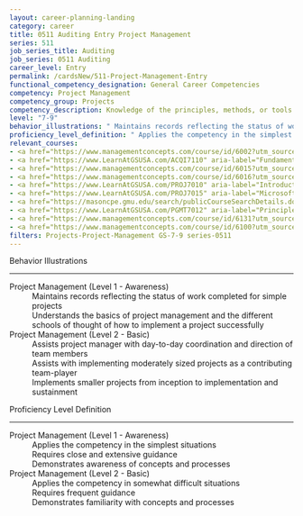 ```yaml
---
layout: career-planning-landing
category: career
title: 0511 Auditing Entry Project Management
series: 511
job_series_title: Auditing
job_series: 0511 Auditing
career_level: Entry
permalink: /cardsNew/511-Project-Management-Entry
functional_competency_designation: General Career Competencies
competency: Project Management
competency_group: Projects
competency_description: Knowledge of the principles, methods, or tools for developing, scheduling, coordinating, and managing projects and resources, including monitoring and inspecting costs, work, and performance.
level: "7-9"
behavior_illustrations: " Maintains records reflecting the status of work completed for simple projects  Understands the basics of project management and the different schools of thought of how to implement a project successfully ?  Assists project manager with day-to-day coordination and direction of team members  Assists with implementing moderately sized projects as a contributing team-player  Implements smaller projects from inception to implementation and sustainment"
proficiency_level_definition: " Applies the competency in the simplest situations  Requires close and extensive guidance  Demonstrates awareness of concepts and processes ?  Applies the competency in somewhat difficult situations  Requires frequent guidance  Demonstrates familiarity with concepts and processes"
relevant_courses: 
- <a href="https://www.managementconcepts.com/course/id/6002?utm_source=CFOportal&utm_medium=listing&utm_campaign=CFOTTEP&utm_id=23FM" aria-label="Acquisition Of Agile Services - https://www.managementconcepts.com/course/id/6002?utm_source=CFOportal&utm_medium=listing&utm_campaign=CFOTTEP&utm_id=23FM">Acquisition Of Agile Services</a>, Management Concepts
- <a href="https://www.LearnAtGSUSA.com/ACQI7110" aria-label="Fundamentals of Project and Program Management (ACQI7110) - https://www.LearnAtGSUSA.com/ACQI7110">Fundamentals of Project and Program Management (ACQI7110)</a>, Graduate School USA (GSUSA)
- <a href="https://www.managementconcepts.com/course/id/6015?utm_source=CFOportal&utm_medium=listing&utm_campaign=CFOTTEP&utm_id=23FM" aria-label="Hybrid PM I&#58; Initiating And Planning Successful Projects - https://www.managementconcepts.com/course/id/6015?utm_source=CFOportal&utm_medium=listing&utm_campaign=CFOTTEP&utm_id=23FM">Hybrid PM I&#58; Initiating And Planning Successful Projects</a>, Management Concepts
- <a href="https://www.managementconcepts.com/course/id/6016?utm_source=CFOportal&utm_medium=listing&utm_campaign=CFOTTEP&utm_id=23FM" aria-label="Hybrid PM II&#58; Executing, Controlling, And Closing Successful Projects - https://www.managementconcepts.com/course/id/6016?utm_source=CFOportal&utm_medium=listing&utm_campaign=CFOTTEP&utm_id=23FM">Hybrid PM II&#58; Executing, Controlling, And Closing Successful Projects</a>, Management Concepts
- <a href="https://www.LearnAtGSUSA.com/PROJ7010" aria-label="Introduction to Agile Project Management (PROJ7010) - https://www.LearnAtGSUSA.com/PROJ7010">Introduction to Agile Project Management (PROJ7010)</a>, Graduate School USA (GSUSA)
- <a href="https://www.LearnAtGSUSA.com/PROJ7015" aria-label="Microsoft Project&#58; Introduction 2016 (PROJ7015) - https://www.LearnAtGSUSA.com/PROJ7015">Microsoft Project&#58; Introduction 2016 (PROJ7015)</a>, Graduate School USA (GSUSA)
- <a href="https://masoncpe.gmu.edu/search/publicCourseSearchDetails.do?method=load&courseId=54715" aria-label="PMP 0400 Project Management Essentials - https://masoncpe.gmu.edu/search/publicCourseSearchDetails.do?method=load&courseId=54715">PMP 0400 Project Management Essentials</a>, George Mason University
- <a href="https://www.LearnAtGSUSA.com/PGMT7012" aria-label="Principles for Managing Projects (PGMT7012) - https://www.LearnAtGSUSA.com/PGMT7012">Principles for Managing Projects (PGMT7012)</a>, Graduate School USA (GSUSA)
- <a href="https://www.managementconcepts.com/course/id/6131?utm_source=CFOportal&utm_medium=listing&utm_campaign=CFOTTEP&utm_id=23FM" aria-label="Project Management Essentials For Non-Project Managers - https://www.managementconcepts.com/course/id/6131?utm_source=CFOportal&utm_medium=listing&utm_campaign=CFOTTEP&utm_id=23FM">Project Management Essentials For Non-Project Managers</a>, Management Concepts
- <a href="https://www.managementconcepts.com/course/id/6100?utm_source=CFOportal&utm_medium=listing&utm_campaign=CFOTTEP&utm_id=23FM" aria-label="Project Management Principles - https://www.managementconcepts.com/course/id/6100?utm_source=CFOportal&utm_medium=listing&utm_campaign=CFOTTEP&utm_id=23FM">Project Management Principles</a>, Management Concepts
filters: Projects-Project-Management GS-7-9 series-0511
---
```


<div class="desktop:grid-col-6 margin-y-3">
  <div class="border-top-2 bg-white padding-3 shadow-5 height-full members-hover border-1px button-border border-top-blue radius-lg">
    <p class="text-bold label-color font-size-21">Behavior Illustrations</p>
    <hr class="hr-green"/>
    <dl class="text-base card-content-color"><dt>Project Management (Level 1 - Awareness)</dt><dd>Maintains records reflecting the status of work completed for simple projects </dd><dd>Understands the basics of project management and the different schools of thought of how to implement a project successfully</dd><dt>Project Management (Level 2 - Basic)</dt><dd>Assists project manager with day-to-day coordination and direction of team members </dd><dd>Assists with implementing moderately sized projects as a contributing team-player </dd><dd>Implements smaller projects from inception to implementation and sustainment</dd></dl>
  </div>
</div>
<div class="desktop:grid-col-6 margin-y-3">
  <div class="border-top-2 bg-white padding-3 shadow-5 height-full members-hover border-1px button-border border-top-blue radius-lg">
    <p class="text-bold label-color font-size-21">Proficiency Level Definition</p>
     <hr class="hr-green"/>
    <dl class="text-base card-content-color"><dt>Project Management (Level 1 - Awareness)</dt><dd>Applies the competency in the simplest situations </dd><dd>Requires close and extensive guidance </dd><dd>Demonstrates awareness of concepts and processes</dd><dt>Project Management (Level 2 - Basic)</dt><dd>Applies the competency in somewhat difficult situations </dd><dd>Requires frequent guidance </dd><dd>Demonstrates familiarity with concepts and processes</dd></dl>
  </div>
</div>